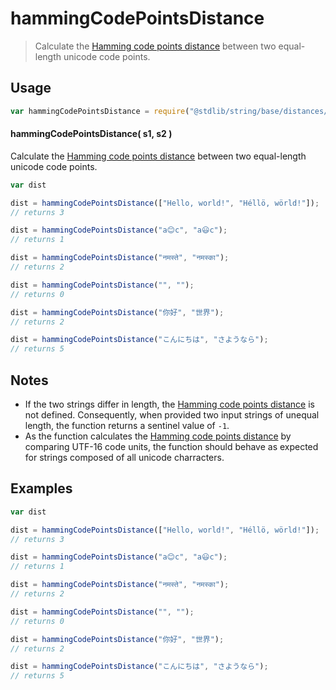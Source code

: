 <!--

@license Apache-2.0

Copyright (c) 2024 The Stdlib Authors.

Licensed under the Apache License, Version 2.0 (the "License");
you may not use this file except in compliance with the License.
You may obtain a copy of the License at

   http://www.apache.org/licenses/LICENSE-2.0

Unless required by applicable law or agreed to in writing, software
distributed under the License is distributed on an "AS IS" BASIS,
WITHOUT WARRANTIES OR CONDITIONS OF ANY KIND, either express or implied.
See the License for the specific language governing permissions and
limitations under the License.

-->

# hammingCodePointsDistance

> Calculate the [Hamming code points distance][hamming-distance] between two equal-length unicode code points.

<!-- Package usage documentation. -->

<section class="usage">

## Usage

```javascript
var hammingCodePointsDistance = require("@stdlib/string/base/distances/hamming-code-points");
```

#### hammingCodePointsDistance( s1, s2 )

Calculate the [Hamming code points distance][hamming-distance] between two equal-length unicode code points.

```javascript
var dist

dist = hammingCodePointsDistance(["Hello, world!", "Héllö, wörld!"]);
// returns 3

dist = hammingCodePointsDistance("a😊c", "a😃c");
// returns 1

dist = hammingCodePointsDistance("नमस्ते", "नमस्का");
// returns 2

dist = hammingCodePointsDistance("", "");
// returns 0

dist = hammingCodePointsDistance("你好", "世界");
// returns 2

dist = hammingCodePointsDistance("こんにちは", "さようなら");
// returns 5
```

</section>

<!-- /.usage -->

<!-- Package notes. Make sure to keep an empty line after the `section` element and another before the `/section` close. -->

<section class="notes">

## Notes

- If the two strings differ in length, the [Hamming code points distance][hamming-distance] is not defined. Consequently, when provided two input strings of unequal length, the function returns a sentinel value of `-1`.
- As the function calculates the [Hamming code points distance][hamming-distance] by comparing UTF-16 code units, the function should behave as expected for strings composed of all unicode charracters.

</section>

<!-- /.notes -->

<!-- Package usage examples. -->

<section class="examples">

## Examples

```javascript
var dist

dist = hammingCodePointsDistance(["Hello, world!", "Héllö, wörld!"]);
// returns 3

dist = hammingCodePointsDistance("a😊c", "a😃c");
// returns 1

dist = hammingCodePointsDistance("नमस्ते", "नमस्का");
// returns 2

dist = hammingCodePointsDistance("", "");
// returns 0

dist = hammingCodePointsDistance("你好", "世界");
// returns 2

dist = hammingCodePointsDistance("こんにちは", "さようなら");
// returns 5
```

</section>

<!-- /.examples -->

<!-- Section for related `stdlib` packages. Do not manually edit this section, as it is automatically populated. -->

<section class="related">

</section>

<!-- /.related -->

<!-- Section for all links. Make sure to keep an empty line after the `section` element and another before the `/section` close. -->

<section class="links">

[hamming-distance]: https://en.wikipedia.org/wiki/Hamming_distance

</section>

<!-- /.links -->
